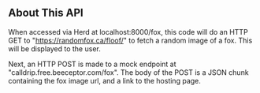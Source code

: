 ## About This API

When accessed via Herd at localhost:8000/fox, this code will do an HTTP GET to "https://randomfox.ca/floof/" to fetch a random image of a fox. This will be displayed to the user.

Next, an HTTP POST is made to a mock endpoint at "calldrip.free.beeceptor.com/fox". The body of the POST is a JSON chunk containing the fox image url, and a link to the hosting page.
